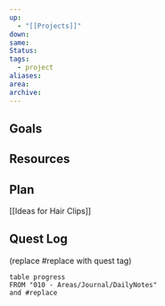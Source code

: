 ```yaml
---
up:
  - "[[Projects]]"
down: 
same: 
Status: 
tags:
  - project
aliases: 
area: 
archive:
---
```

## Goals

## Resources

## Plan
[[Ideas for Hair Clips]]

## Quest Log
(replace #replace with quest tag)
```dataview
table progress
FROM "010 - Areas/Journal/DailyNotes"
and #replace
```